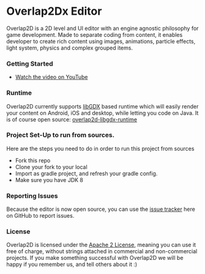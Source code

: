 # Overlap2Dx Editor

<!--
![Overlap2d logo.](overlap2d/overlap2d/art/splash_textures/logo.png)

[![Build Status](https://travis-ci.org/UnderwaterApps/overlap2d.svg?branch=master)](https://travis-ci.org/UnderwaterApps/overlap2d) [![Coverage Status](https://coveralls.io/repos/UnderwaterApps/overlap2d/badge.svg?branch=master&service=github&cache=1)](https://coveralls.io/github/UnderwaterApps/overlap2d?branch=master&cache=1) [![Project status](https://img.shields.io/badge/status-active-brightgreen.svg)](#status)
-->

Overlap2D is a 2D level and UI editor with an engine agnostic philosophy for game development.
Made to separate coding from content, it enables developer to create rich content using images,
animations, particle effects, light system, physics and complex grouped items.


### Getting Started

<!-- * [Check out our website](http://overlap2d.com/) -->
* [Watch the video on YouTube](https://www.youtube.com/watch?v=I0g-t0nZ-qE)
<!-- * [Check out the quick start guide](http://overlap2d.com/getting-started/) -->


### Runtime
Overlap2D currently supports [libGDX](https://github.com/libgdx/libgdx) based runtime which will easily render your content on
Android, iOS and desktop, while letting you code on Java. 
It is of course open source: [overlap2d-libgdx-runtime](https://github.com/simoarpe/overlap2d-runtime-libgdx)

<!--
Runtime is also in maven central, current version being:
com.underwaterapps.overlap2druntime:overlap2d-runtime-libgdx:0.1.1-SNAPSHOT
-->

### Project Set-Up to run from sources.
Here are the steps you need to do in order to run this project from sources

* Fork this repo
* Clone your fork to your local
* Import as gradle project, and refresh your gradle config.
* Make sure you have JDK 8

### Reporting Issues
Because the editor is now open source, you can use the [issue tracker](https://github.com/simoarpe/overlap2d/issues?page=1&state=open) here on GitHub to report issues.

### License
Overlap2D is licensed under the [Apache 2 License](http://www.apache.org/licenses/LICENSE-2.0.html), meaning you
can use it free of charge, without strings attached in commercial and non-commercial projects.
If you make something successful with Overlap2D we will be happy if you remember us, and tell others about it :)

